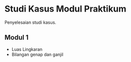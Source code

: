 # Studi Kasus Modul Praktikum
Penyelesaian studi kasus.

## Modul 1
- Luas Lingkaran
- Bilangan genap dan ganjil
